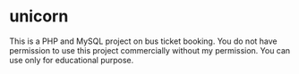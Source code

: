 # unicorn
This is a PHP and MySQL project on bus ticket booking.
You do not have permission to use this project commercially without my permission.
You can use only for educational purpose.
